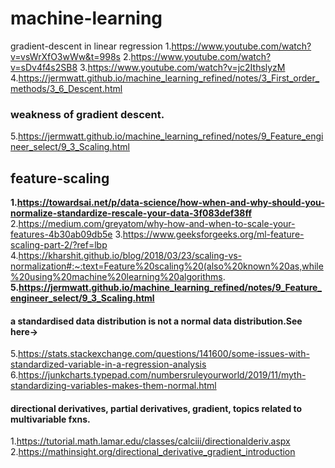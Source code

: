 # machine-learning
gradient-descent in linear regression
1.https://www.youtube.com/watch?v=vsWrXfO3wWw&t=998s
2.https://www.youtube.com/watch?v=sDv4f4s2SB8
3.https://www.youtube.com/watch?v=jc2IthslyzM
4.https://jermwatt.github.io/machine_learning_refined/notes/3_First_order_methods/3_6_Descent.html

### weakness of gradient descent.
5.https://jermwatt.github.io/machine_learning_refined/notes/9_Feature_engineer_select/9_3_Scaling.html

## feature-scaling
**1.https://towardsai.net/p/data-science/how-when-and-why-should-you-normalize-standardize-rescale-your-data-3f083def38ff**
2.https://medium.com/greyatom/why-how-and-when-to-scale-your-features-4b30ab09db5e
3.https://www.geeksforgeeks.org/ml-feature-scaling-part-2/?ref=lbp
4.https://kharshit.github.io/blog/2018/03/23/scaling-vs-normalization#:~:text=Feature%20scaling%20(also%20known%20as,while%20using%20machine%20learning%20algorithms.
**5.https://jermwatt.github.io/machine_learning_refined/notes/9_Feature_engineer_select/9_3_Scaling.html**

#### a standardised data distribution is not a normal data distribution.See here->
5.https://stats.stackexchange.com/questions/141600/some-issues-with-standardized-variable-in-a-regression-analysis
6.https://junkcharts.typepad.com/numbersruleyourworld/2019/11/myth-standardizing-variables-makes-them-normal.html

#### directional derivatives, partial derivatives, gradient, topics related to multivariable fxns. ####
1.https://tutorial.math.lamar.edu/classes/calciii/directionalderiv.aspx
2.https://mathinsight.org/directional_derivative_gradient_introduction
